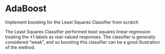 # AdaBoost
Implement boosting for the Least Squares Classifier from scratch

The Least Squares Classifier performed least squares linear regression treating the ±1 labels as real-valued responses. The classifier is generally considered “weak”, and so boosting this classifier can be a good illustration of the method.